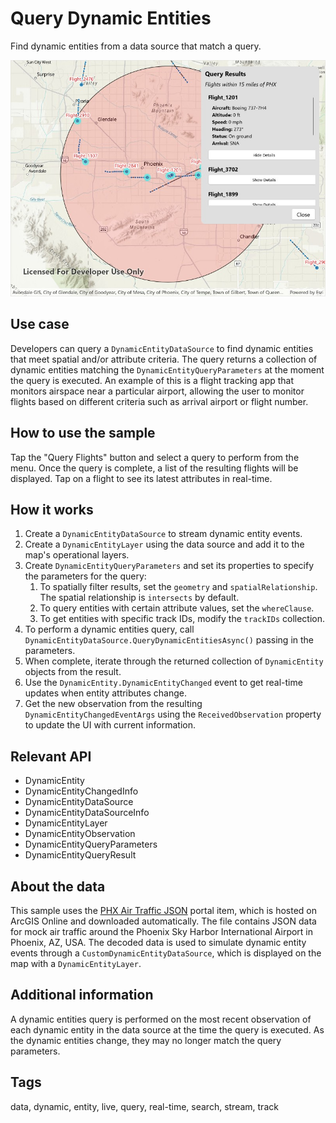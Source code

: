 # Query Dynamic Entities

Find dynamic entities from a data source that match a query.

![Image of Query Dynamic Entities](querydynamicentities.jpg)

## Use case

Developers can query a `DynamicEntityDataSource` to find dynamic entities that meet spatial and/or attribute criteria. The query returns a collection of dynamic entities matching the `DynamicEntityQueryParameters` at the moment the query is executed. An example of this is a flight tracking app that monitors airspace near a particular airport, allowing the user to monitor flights based on different criteria such as arrival airport or flight number.

## How to use the sample

Tap the "Query Flights" button and select a query to perform from the menu. Once the query is complete, a list of the resulting flights will be displayed. Tap on a flight to see its latest attributes in real-time.

## How it works

1. Create a `DynamicEntityDataSource` to stream dynamic entity events.
1. Create a `DynamicEntityLayer` using the data source and add it to the map's operational layers.
2. Create `DynamicEntityQueryParameters` and set its properties to specify the parameters for the query:
    1. To spatially filter results, set the `geometry` and `spatialRelationship`. The spatial relationship is `intersects` by default.
    2. To query entities with certain attribute values, set the `whereClause`.
    3. To get entities with specific track IDs, modify the `trackIDs` collection.
3. To perform a dynamic entities query, call `DynamicEntityDataSource.QueryDynamicEntitiesAsync()` passing in the parameters.
4. When complete, iterate through the returned collection of `DynamicEntity` objects from the result.
5. Use the `DynamicEntity.DynamicEntityChanged` event to get real-time updates when entity attributes change.
6. Get the new observation from the resulting `DynamicEntityChangedEventArgs` using the `ReceivedObservation` property to update the UI with current information.

## Relevant API

* DynamicEntity
* DynamicEntityChangedInfo
* DynamicEntityDataSource
* DynamicEntityDataSourceInfo
* DynamicEntityLayer
* DynamicEntityObservation
* DynamicEntityQueryParameters
* DynamicEntityQueryResult

## About the data

This sample uses the [PHX Air Traffic JSON](https://www.arcgis.com/home/item.html?id=c78e297e99ad4572a48cdcd0b54bed30) portal item, which is hosted on ArcGIS Online and downloaded automatically. The file contains JSON data for mock air traffic around the Phoenix Sky Harbor International Airport in Phoenix, AZ, USA. The decoded data is used to simulate dynamic entity events through a `CustomDynamicEntityDataSource`, which is displayed on the map with a `DynamicEntityLayer`.

## Additional information

A dynamic entities query is performed on the most recent observation of each dynamic entity in the data source at the time the query is executed. As the dynamic entities change, they may no longer match the query parameters.

## Tags

data, dynamic, entity, live, query, real-time, search, stream, track